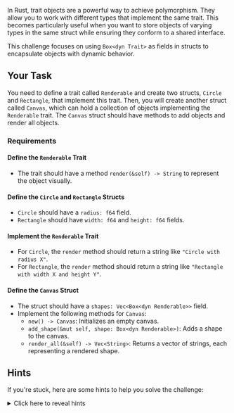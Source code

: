 In Rust, trait objects are a powerful way to achieve polymorphism. They allow you to work with different types that implement the same trait. This becomes particularly useful when you want to store objects of varying types in the same struct while ensuring they conform to a shared interface.

This challenge focuses on using `Box<dyn Trait>` as fields in structs to encapsulate objects with dynamic behavior.

## Your Task

You need to define a trait called `Renderable` and create two structs, `Circle` and `Rectangle`, that implement this trait. Then, you will create another struct called `Canvas`, which can hold a collection of objects implementing the `Renderable` trait. The `Canvas` struct should have methods to add objects and render all objects.

### Requirements

#### Define the `Renderable` Trait

- The trait should have a method `render(&self) -> String` to represent the object visually.

#### Define the `Circle` and `Rectangle` Structs

- `Circle` should have a `radius: f64` field.
- `Rectangle` should have `width: f64` and `height: f64` fields.

#### Implement the `Renderable` Trait

- For `Circle`, the `render` method should return a string like `"Circle with radius X"`.
- For `Rectangle`, the `render` method should return a string like `"Rectangle with width X and height Y"`.

#### Define the `Canvas` Struct

- The struct should have a `shapes: Vec<Box<dyn Renderable>>` field.
- Implement the following methods for `Canvas`:
  - `new() -> Canvas`: Initializes an empty canvas.
  - `add_shape(&mut self, shape: Box<dyn Renderable>)`: Adds a shape to the canvas.
  - `render_all(&self) -> Vec<String>`: Returns a vector of strings, each representing a rendered shape.

## Hints

If you're stuck, here are some hints to help you solve the challenge:

<details>
<summary>Click here to reveal hints</summary>

- Use `Box<dyn Trait>` to store trait objects in the `shapes` vector.
- The `render` method should use string interpolation (`format!`) to generate its output.
- Remember to derive or implement the `Default` trait for `Canvas` if needed for `new()`.

</details>
